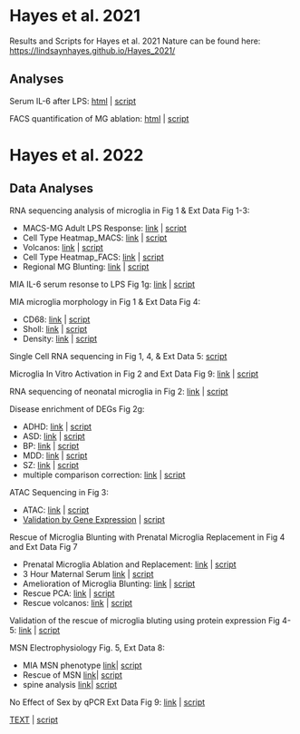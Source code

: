 # Hayes et al. 2021

Results and Scripts for Hayes et al. 2021 Nature can be found here:
https://lindsaynhayes.github.io/Hayes_2021/

## **Analyses**
Serum IL-6 after LPS: 
[html]( https://lindsaynhayes.github.io/Hayes_2021/Serum_LPS/Serum_LPS.html )  |  [script](https://github.com/lindsaynhayes/Hayes_2021/blob/gh-pages/Serum_LPS/LPS_Serum.Rmd)


FACS quantification of MG ablation: 
[html]( https://lindsaynhayes.github.io/Hayes_2021/FACS/Fig_ED7e.html )  |  [script](https://github.com/lindsaynhayes/Hayes_2021/blob/gh-pages/FACS/Fig_ED7e.Rmd)




# Hayes et al. 2022
## **Data Analyses**

RNA sequencing analysis of microglia in Fig 1 & Ext Data Fig 1-3:
- MACS-MG Adult LPS Response: [link]( https://lindsaynhayes.github.io/Hayes_2021/Bulk_RNAseq_MACS/DESeq2_MACS_Adult_Bulk_publication.html ) | [script](https://github.com/lindsaynhayes/Hayes_2021/blob/gh-pages/Bulk_RNAseq_MACS/DESeq2_MACS_Adult_Bulk_publication.Rmd)
- Cell Type Heatmap_MACS: [link]( https://lindsaynhayes.github.io/Hayes_2021/Bulk_RNAseq_MACS/DESeq2_MACS_Adult_Bulk_Heatmap.html )  | [script](https://github.com/lindsaynhayes/Hayes_2021/blob/gh-pages/Bulk_RNAseq_MACS/DESeq2_MACS_Adult_Bulk_Heatmap.Rmd)
- Volcanos: [link]( https://lindsaynhayes.github.io/Hayes_2021/Bulk_RNAseq_MACS/DESeq2_MACS_Adult_Bulk_Volcano.html ) | [script](https://github.com/lindsaynhayes/Hayes_2021/blob/gh-pages/Bulk_RNAseq_MACS/DESeq2_MACS_Adult_Bulk_Volcano.Rmd)
- Cell Type Heatmap_FACS: [link]( https://lindsaynhayes.github.io/Hayes_2021/Bulk_RNAseq_FACS/DESeq2_FACS_Bulk_Heatmap.html ) | [script](https://github.com/lindsaynhayes/Hayes_2021/blob/gh-pages/Bulk_RNAseq_FACS/DESeq2_FACS_Bulk_Heatmap.Rmd)
- Regional MG Blunting: [link]( https://lindsaynhayes.github.io/Hayes_2021/Bulk_RNAseq_MACS/DESeq2_MACS_Adult_Bulk_Region_publication.html) | [script](https://github.com/lindsaynhayes/Hayes_2021/blob/gh-pages/Bulk_RNAseq_MACS/DESeq2_MACS_Adult_Bulk_Region_publication.Rmd)

MIA IL-6 serum resonse to LPS Fig 1g: [link]( https://lindsaynhayes.github.io/Hayes_2021/Serum/1g_LPS_Serum.html ) | [script](https://github.com/lindsaynhayes/Hayes_2021/blob/gh-pages/Serum/1g_LPS_Serum.Rmd)

MIA microglia morphology in Fig 1 & Ext Data Fig 4:
- CD68: [link]( https://lindsaynhayes.github.io/Hayes_2021/MG_Morph/MG_CD68_pub.html ) | [script](https://github.com/lindsaynhayes/Hayes_2021/blob/gh-pages/MG_Morph/MG_CD68_pub.Rmd)
- Sholl: [link]( https://lindsaynhayes.github.io/Hayes_2021/MG_Morph/MG_Sholl.html ) | [script](https://github.com/lindsaynhayes/Hayes_2021/blob/gh-pages/MG_Morph/MG_Sholl.Rmd)
- Density: [link]( https://lindsaynhayes.github.io/Hayes_2021/MG_Morph/MG_Density_pub.html ) | [script](https://github.com/lindsaynhayes/Hayes_2021/blob/gh-pages/MG_Morph/MG_Density_pub.Rmd)

Single Cell RNA sequencing in Fig 1, 4, & Ext Data 5: [script](https://github.com/lindsaynhayes/Hayes_2021/blob/gh-pages/SingleCell/10x_analysis_pub.r)
 
Microglia In Vitro Activation in Fig 2 and Ext Data Fig 9: [link]( https://lindsaynhayes.github.io/Hayes_2021/InVitro/210903_invitro.html ) | [script](https://github.com/lindsaynhayes/Hayes_2021/blob/gh-pages/InVitro/210903_invitro.Rmd)

RNA sequencing of neonatal microglia in Fig 2: [link]( https://lindsaynhayes.github.io/Hayes_2021/Bulk_RNAseq_P4/DESeq2_MACS_P4_Bulk_pub.html) | [script](https://github.com/lindsaynhayes/Hayes_2021/blob/gh-pages/Bulk_RNAseq_P4/DESeq2_MACS_P4_Bulk_pub.Rmd)

Disease enrichment of DEGs Fig 2g: 
- ADHD: [link]( https://lindsaynhayes.github.io/Hayes_2021/Disease_Enrichment/ADHD.html ) | [script](https://github.com/lindsaynhayes/Hayes_2021/blob/gh-pages/Disease_Enrichment/ADHD.R)
- ASD: [link]( https://lindsaynhayes.github.io/Hayes_2021/Disease_Enrichment/AUT.html ) | [script](https://github.com/lindsaynhayes/Hayes_2021/blob/gh-pages/Disease_Enrichment/AUT.R)
- BP: [link]( https://lindsaynhayes.github.io/Hayes_2021/Disease_Enrichment/BPD.html ) | [script](https://github.com/lindsaynhayes/Hayes_2021/blob/gh-pages/Disease_Enrichment/BPD.R)
- MDD: [link]( https://lindsaynhayes.github.io/Hayes_2021/Disease_Enrichment/DEP.html ) | [script](https://github.com/lindsaynhayes/Hayes_2021/blob/gh-pages/Disease_Enrichment/DEP.R)
- SZ: [link]( https://lindsaynhayes.github.io/Hayes_2021/Disease_Enrichment/SCZ.html ) | [script](https://github.com/lindsaynhayes/Hayes_2021/blob/gh-pages/Disease_Enrichment/SCZ.R)
- multiple comparison correction: [link]( https://lindsaynhayes.github.io/Hayes_2021/Disease_Enrichment/P_correct.nb.html) | [script](https://github.com/lindsaynhayes/Hayes_2021/blob/gh-pages/Disease_Enrichment/P_correct.Rmd)

ATAC Sequencing in Fig 3:
- ATAC: [link]( https://lindsaynhayes.github.io/Hayes_2021/ATAC/210329_ATAC_v3_MvCinLPS_pub.html ) | [script](https://github.com/lindsaynhayes/Hayes_2021/blob/gh-pages/ATAC/210329_ATAC_v3_MvCinLPS_pub.Rmd)
- [Validation by Gene Expression]( https://lindsaynhayes.github.io/Hayes_2021/Bulk_RNAseq_FACS/QuickPlot_Pub.html) | [script](https://github.com/lindsaynhayes/Hayes_2021/blob/gh-pages/Bulk_RNAseq_FACS/QuickPlot_Pub.Rmd)

Rescue of Microglia Blunting with Prenatal Microglia Replacement in Fig 4 and Ext Data Fig 7
- Prenatal Microglia Ablation and Replacement: [link]( https://lindsaynhayes.github.io/Hayes_2021/FACS/Fig_ED7e.html) | [script](https://github.com/lindsaynhayes/Hayes_2021/blob/gh-pages/FACS/Fig_ED7e.Rmd)
- 3 Hour Maternal Serum [link]( https://lindsaynhayes.github.io/Hayes_2021/Serum/Maternal_Serum.html) | [script](https://github.com/lindsaynhayes/Hayes_2021/blob/gh-pages/Serum/Maternal_Serum.Rmd)
- Amelioration of Microglia Blunting: [link]( https://lindsaynhayes.github.io/Hayes_2021/Bulk_RNAseq_Rescue_FACS/FACS_Rescue_LPS_pub.html) | [script](https://github.com/lindsaynhayes/Hayes_2021/blob/gh-pages/Bulk_RNAseq_Rescue_FACS/FACS_Rescue_LPS_pub.Rmd)
- Rescue PCA: [link]( https://lindsaynhayes.github.io/Hayes_2021/Bulk_RNAseq_Rescue_FACS/PCA_Clust.html) | [script](https://github.com/lindsaynhayes/Hayes_2021/blob/gh-pages/Bulk_RNAseq_Rescue_FACS/PCA_Clust.Rmd)
- Rescue volcanos: [link]( https://lindsaynhayes.github.io/Hayes_2021/Bulk_RNAseq_Rescue_FACS/Volcano.html) | [script](https://github.com/lindsaynhayes/Hayes_2021/blob/gh-pages/Bulk_RNAseq_Rescue_FACS/Volcano.Rmd)

Validation of the rescue of microglia bluting using protein expression Fig 4-5: [link]( https://lindsaynhayes.github.io/Hayes_2021/Protein/MSD_Cells_Rescue_Stats.html) | [script](https://github.com/lindsaynhayes/Hayes_2021/blob/gh-pages/Protein/MSD_Cells_Rescue_Stats.Rmd)

MSN Electrophysiology Fig. 5, Ext Data 8:
- MIA MSN phenotype [link]( https://lindsaynhayes.github.io/Hayes_2021/Ephys/210907-Ephy-Analysis.html)| [script](https://github.com/lindsaynhayes/Hayes_2021/blob/gh-pages/Ephys/210907-Ephy-Analysis.Rmd)
- Rescue of MSN [link]( https://lindsaynhayes.github.io/Hayes_2021/Ephys/210905-Ephy-Analysis.html)| [script](https://github.com/lindsaynhayes/Hayes_2021/blob/gh-pages/Ephys/210905-Ephy-Analysis.Rmd)
- spine analysis [link]( https://lindsaynhayes.github.io/Hayes_2021/Ephys/Spine-Analysis_VS.html)| [script](https://github.com/lindsaynhayes/Hayes_2021/blob/gh-pages/Ephys/Spine-Analysis_VS.Rmd)

No Effect of Sex by qPCR Ext Data Fig 9: [link]( https://lindsaynhayes.github.io/Hayes_2021/qPCR/QPCR-C8-26_pub.html) | [script](https://github.com/lindsaynhayes/Hayes_2021/blob/gh-pages/qPCR/QPCR-C8-26_pub.Rmd)


[TEXT](https://lindsaynhayes.github.io/Hayes_2021/x/y) | [script](https://github.com/lindsaynhayes/Hayes_2021/blob/gh-pages//.Rmd)
